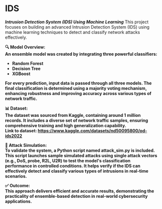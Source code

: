 # IDS

<b><i>Intrusion Detection System (IDS) Using Machine Learning</i></b>
This project focuses on building an advanced Intrusion Detection System (IDS) using machine learning techniques to detect and classify network attacks effectively.

<b>🔍 Model Overview:<b><br>
An ensemble model was created by integrating three powerful classifiers:
  - Random Forest
  - Decision Tree
  - XGBoost

For every prediction, input data is passed through all three models. The final classification is determined using a majority voting mechanism, enhancing robustness and improving accuracy across various types of network traffic.

<b>📊 Dataset:</b><br>
The dataset was sourced from Kaggle, containing around 1 million records. It includes a diverse set of network traffic samples, ensuring comprehensive training and high generalization capability.<br>
Link to dataset: https://www.kaggle.com/datasets/nd50095800/od-ids2022

<b>🧪 Attack Simulation:<b><br>
To validate the system, a Python script named attack_sim.py is included. This script launches sample simulated attacks using single attack vectors (e.g., DoS, probe, R2L, U2R) to test the model's classification performance in controlled conditions. It helps verify if the IDS can effectively detect and classify various types of intrusions in real-time scenarios.

<b>✅ Outcome:<b><br>
This approach delivers efficient and accurate results, demonstrating the practicality of ensemble-based detection in real-world cybersecurity applications.
